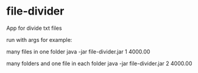 # file-divider
App for divide txt files

run with args for example:

many files in one folder
java -jar file-divider.jar 1 4000.00
 
many folders and one file in each folder
java -jar file-divider.jar 2 4000.00
